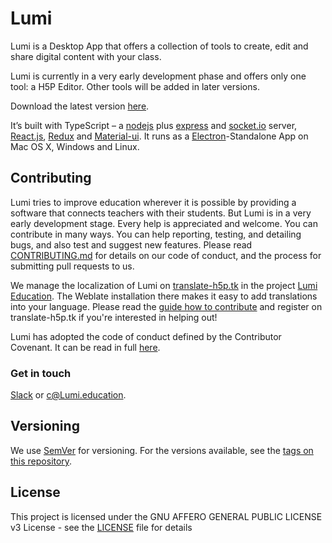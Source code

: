 # Lumi

Lumi is a Desktop App that offers a collection of tools to create, edit and share digital content with your class.

Lumi is currently in a very early development phase and offers only one tool: a H5P Editor.
Other tools will be added in later versions.

Download the latest version [here](https://github.com/Lumieducation/Lumi/releases/latest).

It’s built with TypeScript – a [nodejs](https://nodejs.org/) plus [express](https://expressjs.com/) and [socket.io](http://socket.io) server, [React.js](https://reactjs.org/), [Redux](https://redux.js.org/) and [Material-ui](https://www.material-ui.com).
It runs as a [Electron](https://electronjs.org)-Standalone App on Mac OS X, Windows and Linux.

## Contributing

Lumi tries to improve education wherever it is possible by providing a software that connects teachers with their students. But Lumi is in a very early development stage. Every help is appreciated and welcome. You can contribute in many ways. You can help reporting, testing, and detailing bugs, and also test and suggest new features.
Please read [CONTRIBUTING.md](./.github/CONTRIBUTING.md) for details on our code of conduct, and the process for submitting pull requests to us.

We manage the localization of Lumi on [translate-h5p.tk](https://translate-h5p.tk/) in the project [Lumi Education](https://translate-h5p.tk/weblate/projects/lumi-education/). The Weblate installation there makes it easy to add translations into your language. Please read the [guide how to contribute](https://translate-h5p.tk/contributing/) and register on translate-h5p.tk if you're interested in helping out! 

Lumi has adopted the code of conduct defined by the Contributor Covenant. It can be read in full [here](./CODE-OF-CONDUCT.md).

### Get in touch

[Slack](https://join.slack.com/t/lumi-education/shared_invite/enQtMjY0MTM2NjIwNDU0LWU3YzVhZjdkNGFjZGE1YThjNzBiMmJjY2I2ODk2MzAzNDE3YzI0MmFkOTdmZWZhOTBmY2RjOTc3ZmZmOWMxY2U) or [c@Lumi.education](mailto:c@Lumi.education).

## Versioning

We use [SemVer](http://semver.org/) for versioning. For the versions available, see the [tags on this repository](https://github.com/Lumieducation/Lumi/tags).

## License

This project is licensed under the GNU AFFERO GENERAL PUBLIC LICENSE v3 License - see the [LICENSE](LICENSE) file for details
